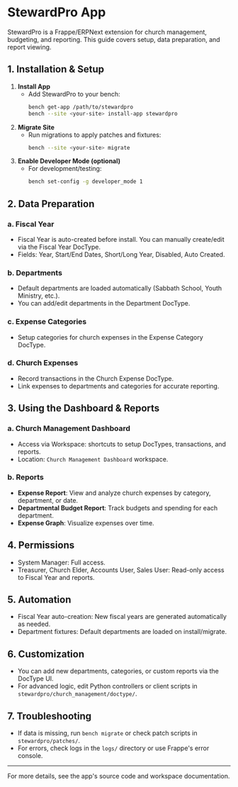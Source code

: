
# StewardPro App

StewardPro is a Frappe/ERPNext extension for church management, budgeting, and reporting. This guide covers setup, data preparation, and report viewing.

## 1. Installation & Setup

1. **Install App**
	 - Add StewardPro to your bench:
		 ```bash
		 bench get-app /path/to/stewardpro
		 bench --site <your-site> install-app stewardpro
		 ```
2. **Migrate Site**
	 - Run migrations to apply patches and fixtures:
		 ```bash
		 bench --site <your-site> migrate
		 ```
3. **Enable Developer Mode (optional)**
	 - For development/testing:
		 ```bash
		 bench set-config -g developer_mode 1
		 ```

## 2. Data Preparation

### a. Fiscal Year
- Fiscal Year is auto-created before install. You can manually create/edit via the Fiscal Year DocType.
- Fields: Year, Start/End Dates, Short/Long Year, Disabled, Auto Created.

### b. Departments
- Default departments are loaded automatically (Sabbath School, Youth Ministry, etc.).
- You can add/edit departments in the Department DocType.

### c. Expense Categories
- Setup categories for church expenses in the Expense Category DocType.

### d. Church Expenses
- Record transactions in the Church Expense DocType.
- Link expenses to departments and categories for accurate reporting.

## 3. Using the Dashboard & Reports

### a. Church Management Dashboard
- Access via Workspace: shortcuts to setup DocTypes, transactions, and reports.
- Location: `Church Management Dashboard` workspace.

### b. Reports
- **Expense Report**: View and analyze church expenses by category, department, or date.
- **Departmental Budget Report**: Track budgets and spending for each department.
- **Expense Graph**: Visualize expenses over time.

## 4. Permissions
- System Manager: Full access.
- Treasurer, Church Elder, Accounts User, Sales User: Read-only access to Fiscal Year and reports.

## 5. Automation
- Fiscal Year auto-creation: New fiscal years are generated automatically as needed.
- Department fixtures: Default departments are loaded on install/migrate.

## 6. Customization
- You can add new departments, categories, or custom reports via the DocType UI.
- For advanced logic, edit Python controllers or client scripts in `stewardpro/church_management/doctype/`.

## 7. Troubleshooting
- If data is missing, run `bench migrate` or check patch scripts in `stewardpro/patches/`.
- For errors, check logs in the `logs/` directory or use Frappe's error console.

---
For more details, see the app's source code and workspace documentation.
